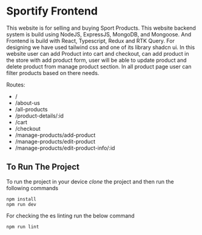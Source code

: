 # Sportify Frontend

This website is for selling and buying Sport Products. This website backend system is build using NodeJS, ExpressJS, MongoDB, and Mongoose. And Frontend is build with React, Typescript, Redux and RTK Query. For designing we have used tailwind css and one of its library shadcn ui. In this website user can add Product into cart and checkout, can add product in the store with add product form, user will be able to update product and delete product from manage product section. In all product page user can filter products based on there needs.

Routes:

- /
- /about-us
- /all-products
- /product-details/:id
- /cart
- /checkout
- /manage-products/add-product
- /manage-products/edit-product
- /manage-products/edit-product-info/:id

## To Run The Project

To run the project in your device _clone_ the project and then run the following commands

```shell
npm install
npm run dev
```

For checking the es linting run the below command

```shell
npm run lint
```
